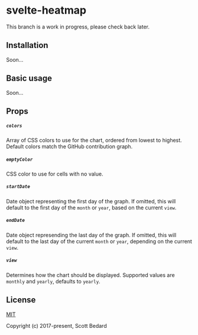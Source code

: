 # svelte-heatmap

This branch is a work in progress, please check back later.

## Installation

Soon...

## Basic usage

Soon...

## Props

##### `colors`

Array of CSS colors to use for the chart, ordered from lowest to highest. Default colors match the GitHub contribution graph.

##### `emptyColor`

CSS color to use for cells with no value.

##### `startDate`

Date object representing the first day of the graph. If omitted, this will default to the first day of the `month` or `year`, based on the current `view`.

##### `endDate`

Date object represending the last day of the graph. If omitted, this will default to the last day of the current `month` or `year`, depending on the current `view`.

##### `view`

Determines how the chart should be displayed. Supported values are `monthly` and `yearly`, defaults to `yearly`.

## License

[MIT](https://github.com/scottbedard/svelte-heatmap/blob/master/LICENSE)

Copyright (c) 2017-present, Scott Bedard
